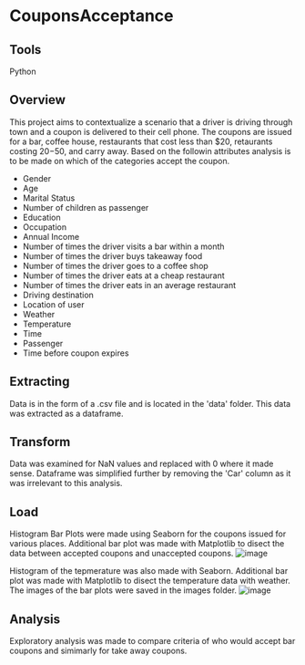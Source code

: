 # CouponsAcceptance

## Tools
Python

## Overview
This project aims to contextualize a scenario that a driver is driving through town and a coupon is delivered to their cell phone.  The coupons are issued for a bar, coffee house, restaurants that cost less than $20, retaurants costing $20-$50, and carry away.  Based on the followin attributes analysis is to be made on which of the categories accept the coupon.
- Gender
- Age
- Marital Status
- Number of children as passenger
- Education
- Occupation
- Annual Income
- Number of times the driver visits a bar within a month
- Number of times the driver buys takeaway food
- Number of times the driver goes to a coffee shop
- Number of times the driver eats at a cheap restaurant
- Number of times the driver eats in an average restaurant
- Driving destination
- Location of user
- Weather
- Temperature
- Time
- Passenger
- Time before coupon expires

## Extracting
Data is in the form of a .csv file and is located in the 'data' folder.  This data was extracted as a dataframe.

## Transform
Data was examined for NaN values and replaced with 0 where it made sense.  Dataframe was simplified further by removing the 'Car' column as it was irrelevant to this analysis.

## Load
Histogram Bar Plots were made using Seaborn for the coupons issued for various places.  Additional bar plot was made with Matplotlib to disect the data between accepted coupons and unaccepted coupons.
![image](https://github.com/user-attachments/assets/7caac3ae-6fba-471d-8161-aca6ae35c7df)

Histogram of the tepmerature was also made with Seaborn.  Additional bar plot was made with Matplotlib to disect the temperature data with weather.
The images of the bar plots were saved in the images folder.
![image](https://github.com/user-attachments/assets/72ca5b2b-e75e-4c77-b76a-6f092c06100b)


## Analysis
Exploratory analysis was made to compare criteria of who would accept bar coupons and simimarly for take away coupons.
